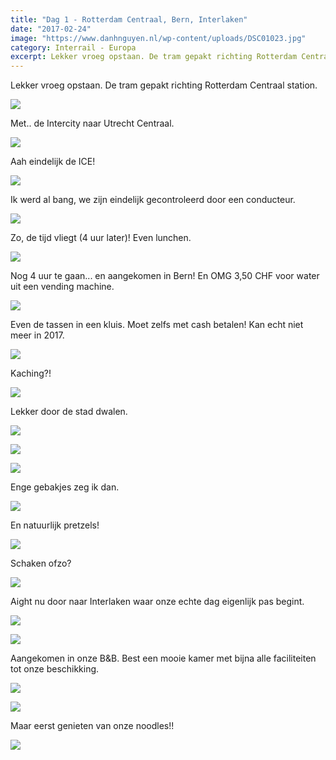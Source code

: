 ```yaml
---
title: "Dag 1 - Rotterdam Centraal, Bern, Interlaken"
date: "2017-02-24"
image: "https://www.danhnguyen.nl/wp-content/uploads/DSC01023.jpg"
category: Interrail - Europa
excerpt: Lekker vroeg opstaan. De tram gepakt richting Rotterdam Centraal station...
---
```


Lekker vroeg opstaan. De tram gepakt richting Rotterdam Centraal station.

![](https://www.danhnguyen.nl/wp-content/uploads//20170224_065715-700x394.jpg)

Met.. de Intercity naar Utrecht Centraal.

![](https://www.danhnguyen.nl/wp-content/uploads//DSC00946-700x394.jpg)

Aah eindelijk de ICE!

![](https://www.danhnguyen.nl/wp-content/uploads//DSC00950-700x394.jpg)

Ik werd al bang, we zijn eindelijk gecontroleerd door een conducteur.

![](https://www.danhnguyen.nl/wp-content/uploads//DSC00954-700x394.jpg)

Zo, de tijd vliegt (4 uur later)! Even lunchen.

![](https://www.danhnguyen.nl/wp-content/uploads//DSC00957-700x394.jpg)

Nog 4 uur te gaan... en aangekomen in Bern! En OMG 3,50 CHF voor water uit een vending machine.

![](https://www.danhnguyen.nl/wp-content/uploads//DSC00977-700x394.jpg)

Even de tassen in een kluis. Moet zelfs met cash betalen! Kan echt niet meer in 2017.

![](https://www.danhnguyen.nl/wp-content/uploads//DSC00979-700x394.jpg)

Kaching?!

![](https://www.danhnguyen.nl/wp-content/uploads//DSC00980-700x394.jpg)

Lekker door de stad dwalen.

![](https://www.danhnguyen.nl/wp-content/uploads//DSC00993-700x394.jpg)

![](https://www.danhnguyen.nl/wp-content/uploads//DSC00989-700x394.jpg)

![](https://www.danhnguyen.nl/wp-content/uploads//DSC01010-700x394.jpg)

Enge gebakjes zeg ik dan.

![](https://www.danhnguyen.nl/wp-content/uploads//DSC01013-700x394.jpg)

En natuurlijk pretzels!

![](https://www.danhnguyen.nl/wp-content/uploads//DSC01023-700x394.jpg)

Schaken ofzo?

![](https://www.danhnguyen.nl/wp-content/uploads//DSC00991-700x394.jpg)

Aight nu door naar Interlaken waar onze echte dag eigenlijk pas begint.

![](https://www.danhnguyen.nl/wp-content/uploads//DSC01030-700x394.jpg)

![](https://www.danhnguyen.nl/wp-content/uploads//DSC01026-700x394.jpg)

Aangekomen in onze B&B. Best een mooie kamer met bijna alle faciliteiten tot onze beschikking.

![](https://www.danhnguyen.nl/wp-content/uploads//DSC01037-700x394.jpg)

![](https://www.danhnguyen.nl/wp-content/uploads//DSC01038-700x394.jpg)

Maar eerst genieten van onze noodles!!

![](https://www.danhnguyen.nl/wp-content/uploads//20170224_194036-700x394.jpg)
